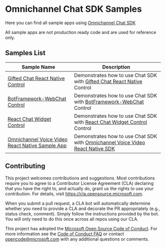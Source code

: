 # Omnichannel Chat SDK Samples

Here you can find all sample apps using [Omnichannel Chat SDK](https://github.com/microsoft/omnichannel-chat-sdk)

All sample apps are not production ready code and are used for reference only.

## Samples List

| Sample Name | Description |
| --- | --- |
| [Gifted Chat React Native Control](GiftedChatReactNativeControl/) | Demonstrates how to use Chat SDK with [Gifted Chat React Native](https://github.com/FaridSafi/react-native-gifted-chat) Control |
| [BotFramework-WebChat Control](botframework-webchat-control/) | Demonstrates how to use Chat SDK with [BotFramework-WebChat](https://github.com/microsoft/BotFramework-WebChat) Control |
| [React Chat Widget Control](react-chat-widget-control/) | Demonstrates how to use Chat SDK with [React Chat Widget Control](https://github.com/Wolox/react-chat-widget) Control |
| [Omnichannel Voice Video React Native Sample App](OmnichannelE2VVReactNativeSampleApp/) | Demonstrates how to use Chat SDK with [Omnichannel Voice Video React Native SDK](https://www.npmjs.com/package/@microsoft/omnichannel-voice-video-calling-react-native) |

## Contributing

This project welcomes contributions and suggestions.  Most contributions require you to agree to a
Contributor License Agreement (CLA) declaring that you have the right to, and actually do, grant us
the rights to use your contribution. For details, visit https://cla.opensource.microsoft.com.

When you submit a pull request, a CLA bot will automatically determine whether you need to provide
a CLA and decorate the PR appropriately (e.g., status check, comment). Simply follow the instructions
provided by the bot. You will only need to do this once across all repos using our CLA.

This project has adopted the [Microsoft Open Source Code of Conduct](https://opensource.microsoft.com/codeofconduct/).
For more information see the [Code of Conduct FAQ](https://opensource.microsoft.com/codeofconduct/faq/) or
contact [opencode@microsoft.com](mailto:opencode@microsoft.com) with any additional questions or comments.
